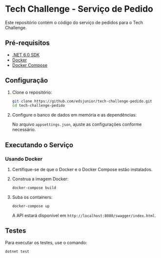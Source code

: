 # Tech Challenge - Serviço de Pedido

Este repositório contém o código do serviço de pedidos para o Tech Challenge.

## Pré-requisitos

- [.NET 6.0 SDK](https://dotnet.microsoft.com/download/dotnet/6.0)
- [Docker](https://www.docker.com/get-started)
- [Docker Compose](https://docs.docker.com/compose/install/)

## Configuração

1. Clone o repositório:

   ```bash
   git clone https://github.com/edsjunior/tech-challenge-pedido.git
   cd tech-challenge-pedido
   ```

2. Configure o banco de dados em memória e as dependências:

   No arquivo `appsettings.json`, ajuste as configurações conforme necessário.

## Executando o Serviço

### Usando Docker

1. Certifique-se de que o Docker e o Docker Compose estão instalados.

2. Construa a imagem Docker:

   ```bash
   docker-compose build
   ```

3. Suba os containers:

   ```bash
   docker-compose up
   ```

   A API estará disponível em `http://localhost:8080/swagger/index.html`.

## Testes

Para executar os testes, use o comando:

```bash
dotnet test
```

